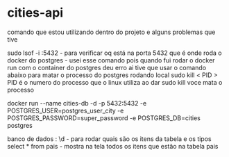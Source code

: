 # cities-api

comando que estou utilizando dentro do projeto e alguns problemas que tive 

sudo lsof -i :5432 - para verificar oq está na porta 5432 que é onde roda o docker do postgres - usei esse comando pois quando fui rodar o docker run com o container do postgres deu erro ai tive que usar o comando abaixo para matar o processo do postgres rodando local 
sudo kill < PID > PID é o numero do processo que o linux utiliza ao dar sudo kill voce mata o processo 

docker run --name cities-db -d -p 5432:5432 -e POSTGRES_USER=postgres_user_city -e POSTGRES_PASSWORD=super_password -e POSTGRES_DB=cities postgres

banco de dados : 
\d - para rodar quais são os itens da tabela e os tipos 
select * from pais - mostra na tela todos os itens que estão na tabela pais
